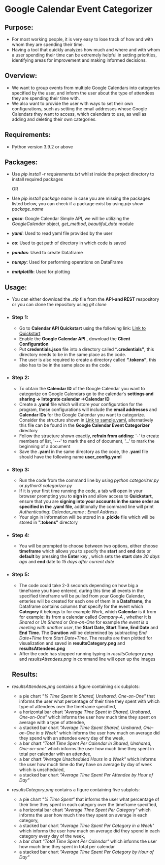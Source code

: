 # Google Calendar Event Categorizer
## Purpose:
- For most working people, it is very easy to lose track of how and with whom they are spending their time. 
- Having a tool that quickly analyzes how much and where and with whom a user spending their time can be extremely helpful in setting priorities, identifying areas for improvement and making informed decisions. 

## Overview:
- We want to group events from multiple Google Calendars into categories specified by the user, and inform the user about the type of attendees they are spending their time with. 
- We also want to provide the user with ways to set their own configurations, such as setting the email addresses whose Google Calendars they want to access, which calendars to use, as well as adding and deleting their own categories.

## Requirements:
- Python version 3.9.2 or above

## Packages:
- Use *pip install -r requirements.txt* whilst inside the project directory to install required packages

  OR

- Use *pip install package name* in case you are missing the packages listed below, you can check if a package exist by using *pip show package_name*
- ***gcsa***: Google Calendar Simple API, we  will be utilizing the *GoogleCalendar* object, *get_method*, *beautiful_date* module
- ***yaml***: Used to read yaml file provided by the user
- ***os***: Used to get path of directory in which code is saved
- ***pandas***: Used to create Dataframe
- ***numpy***: Used for performing operations on DataFrame
- ***matplotlib***: Used for plotting

## Usage:
- You can either download the *.zip* file from the **API-and REST** respository or you can clone the repository using *git clone*
- ### Step 1:   
  - Go to **Calendar API Quickstart** using the following link: [Link to Quickstart](https://developers.google.com/calendar/quickstart/python#step_1_turn_on_the )
  - Enable the **Google Calendar API** , download the **Client Configuration** 
  - Put **credentials.json** file into a directory called **“.credentials”**, this directory needs to be in the same place as the code.  
  - The user is also required to create a directory called **“.tokens”**, this also has to be in the same place as the code. 

- ### Step 2:
  - To obtain the **Calendar ID** of the Google Calendar you want to categorize on Google Calendars go to the calendar’s **settings and sharing -> Integrate calendar ->Calendar ID** 
  - Create a **.yaml** file which will store your configuration for the program, these configurations will include the **email addresses** and **Calendar IDs** for the Google Calendar you want to categorize. Consider the structure shown in [Link to sample.yaml](./sample.yaml), alternatively this file can be found in the **Google Calendar Event Categorizer** directory
  - Follow the structure shown exactly, **refrain from adding:** '-' to create members of list, '---' to mark the end of document, '...' to mark the beginning of a document
  - Save the **.yaml** in the same directory as the code, the **.yaml** file should have the following name **user_config.yaml**

- ### Step 3:
  - Run the code from the command line by using *python categorizer.py* or *python3 categorizer.py*
  - If it is your first time running the code, a tab will open in your browser prompting you to **sign in** and allow access to **Quickstart**, ensure that you are **signing into your accounts in the same order as specified in the .yaml file**, additionally the command line will print *Authenticating: Calendar_name : Email Address.*
  - Your sign in information will be stored in a **.pickle** file which will be stored in **".tokens"** directory 

- ### Step 4:
  - You will be prompted to choose between two options, either choose **timeframe** which allows you to specify the **start** and **end** date or **default**  by pressing the **Enter** key , which sets the **start** date *30 days ago* and **end** date to *15 days after current date* 
- ### Step 5:
  - The code could take 2-3 seconds depending on how big a timeframe you have entered, during this time all events in the specified timeframe will be pulled from your Google Calendar, enteries will be created for each one of them in a **Dataframe**, the Dataframe contains columns that specify for the event which **Category** it belongs to for example *Work*, which **Calendar** is it from for example: its from a calendar called *Company-A* , whether it is *Shared* or *Un Shared* or *One-on-One* for example *the event is a meeting with another user*, the **Start Date, Start Time, End Date** and **End Time**. The **Duration** will be determined by subtracting *End Date+Time* from *Start Date+Time*. The results are then plotted for visualization and saved in **resultsCategory.png** and **resultsAttendees.png** 
  - After the code has stopped running typing in *resultsCategory.png* and  *resultsAttendees.png* in command line will open up the images
  
  ## Results:
 - *resultsAttendees.png* contains a figure containing six subplots: 
    - a pie chart *"% Time Spent in Shared, Unshared, One-on-One"* that informs the user what percentage of their time they spent with which type of attendees over the timeframe specified, 
    - a horizontal bar chart *"Average Time Spent in Shared, Unshared, One-on-One"* which informs the user how much time they spent on average with a type of attendee, 
    - a stacked bar chart *"Average Time Spent Shared, Unshared, One-on-One in a Week"* which informs the user how much on average did they spend with an attendee every day of the week, 
    - a bar chart *"Total Time Spent Per Calendar in Shared, Unshared, One-on-one"* which informs the user how much time they spent in total per calendar with an attendee, 
    - a bar chart *"Average Unscheduled Hours in a Week"* which informs the user how much time do they have on average by day of week which is unscheduled,
    - a stacked bar chart *"Average Time Spent Per Attendee by Hour of Day"*

- *resultsCategory.png* contains a figure containing five subplots: 
    -  a pie chart *"% Time Spent"* that informs the user what percentage of their time they spent in each category over the timeframe specified, 
    -  a horizontal bar chart *"Average TIme Spent Per Category"* which informs the user how much time they spent on average in each category, 
    -  a stacked bar chart *"Average Time Spent Per Category in a Week"* which informs the user how much on average did they spend in each category every day of the week, 
    -  a bar chart *"Total Time Spent Per Calendar"* which informs the user how much time they spent in total per calendar
    -  a stacked bar chart *"Average Time Spent Per Category by Hour of Day"*
  
    

       
  
